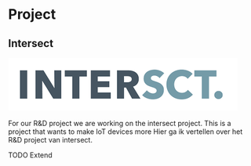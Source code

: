# Project
## Intersect
![Intersect logo](images/intersectlogo.png)

For our R&D project we are working on the intersect project. This is a project that wants to make IoT devices more 
Hier ga ik vertellen over het R&D project van intersect.

TODO Extend